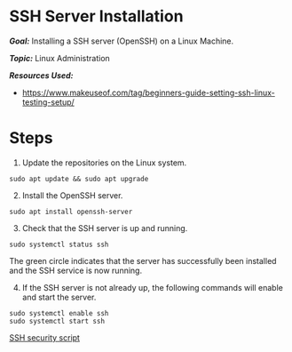 # SSH Server Installation

**_Goal:_** Installing a SSH server (OpenSSH) on a Linux Machine.

**_Topic:_** Linux Administration

**_Resources Used:_** 
- https://www.makeuseof.com/tag/beginners-guide-setting-ssh-linux-testing-setup/

# Steps

1. Update the repositories on the Linux system.

```
sudo apt update && sudo apt upgrade
```

2. Install the OpenSSH server.

```
sudo apt install openssh-server
```

3. Check that the SSH server is up and running.

```
sudo systemctl status ssh
```

The green circle indicates that the server has successfully been installed and the SSH service is now running.

4. If the SSH server is not already up, the following commands will enable and start the server.

```
sudo systemctl enable ssh
sudo systemctl start ssh
```
[SSH security script](https://gitlab.cyber.uml.edu/ccdc/ccdc2022/-/blob/main/ccdc2021/Documentation/OperatingSystems/Arch/services/ssh/secureSSH.sh)
